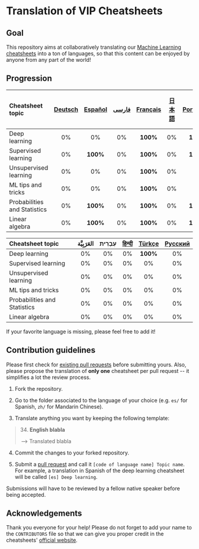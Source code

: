 # Translation of VIP Cheatsheets
## Goal
This repository aims at collaboratively translating our [Machine Learning cheatsheets](https://github.com/afshinea/stanford-cs-229-machine-learning) into a ton of languages, so that this content can be enjoyed by anyone from any part of the world!

## Progression
|Cheatsheet topic|[Deutsch](https://github.com/shervinea/cheatsheet-translation/tree/master/de)|[Español](https://github.com/shervinea/cheatsheet-translation/tree/master/es)|[فارسی](https://github.com/shervinea/cheatsheet-translation/tree/master/fa)|[Français](https://github.com/shervinea/cheatsheet-translation/tree/master/fr)|[日本語](https://github.com/shervinea/cheatsheet-translation/tree/master/ja)|[Português](https://github.com/shervinea/cheatsheet-translation/tree/master/pt)|[简体中文](https://github.com/shervinea/cheatsheet-translation/tree/master/zh)|
|:---|:---:|:---:|:---:|:---:|:---:|:---:|:---:|
|Deep learning|0%|0%|0%|**100%**|0%|**100%**|0%|
|Supervised learning|0%|**100%**|0%|**100%**|0%|**100%**|1%|
|Unsupervised learning|0%|0%|0%|**100%**|0%|0%|0%|
|ML tips and tricks|0%|0%|0%|**100%**|0%|0%|0%|
|Probabilities and Statistics|0%|**100%**|0%|**100%**|0%|**100%**|0%|
|Linear algebra|0%|**100%**|0%|**100%**|0%|**100%**|0%|

|Cheatsheet topic|العَرَبِيَّة|עִבְרִית|[हिन्दी](https://github.com/shervinea/cheatsheet-translation/tree/master/hi)|[Türkçe](https://github.com/shervinea/cheatsheet-translation/tree/master/tr)|[Русский](https://github.com/shervinea/cheatsheet-translation/tree/master/ru)
|:---|:---:|:---:|:---:|:---:|:---:|
|Deep learning|0%|0%|0%|**100%**|0%|
|Supervised learning|0%|0%|0%|0%|0%|
|Unsupervised learning|0%|0%|0%|0%|0%|
|ML tips and tricks|0%|0%|0%|0%|0%|
|Probabilities and Statistics|0%|0%|0%|0%|0%|
|Linear algebra|0%|0%|0%|0%|0%|

If your favorite language is missing, please feel free to add it!

## Contribution guidelines
Please first check for [existing pull requests](https://github.com/shervinea/cheatsheet-translation/pulls) before submitting yours. Also, please propose the translation of **only one** cheatsheet per pull request -- it simplifies a lot the review process.

1. Fork the repository.

2. Go to the folder associated to the language of your choice (e.g. `es/` for Spanish, `zh/` for Mandarin Chinese).

3. Translate anything you want by keeping the following template:
> 34. **English blabla**
>
> &#10230; Translated blabla

4. Commit the changes to your forked repository.

5. Submit a [pull request](https://help.github.com/articles/creating-a-pull-request/) and call it `[code of language name] Topic name`. For example, a translation in Spanish of the deep learning cheatsheet will be called `[es] Deep learning`.

Submissions will have to be reviewed by a fellow native speaker before being accepted.

## Acknowledgements
Thank you everyone for your help! Please do not forget to add your name to the `CONTRIBUTORS` file so that we can give you proper credit in the cheatsheets' [official website](https://stanford.edu/~shervine/teaching/cs-229.html).

